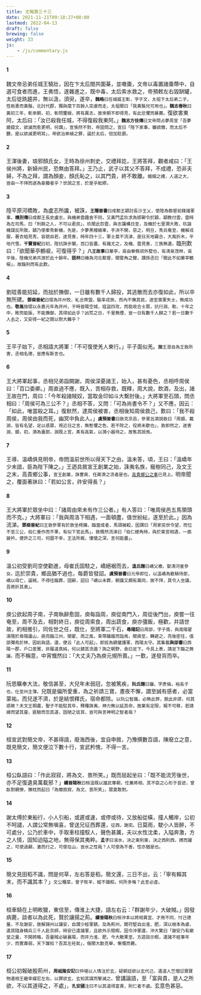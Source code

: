 ```yaml
---
title: 尤悔第三十三
date: 2021-11-21T09:18:27+08:00
lastmod: 2022-04-13
draft: false
brewing: false
weight: 33
js:
    - /js/commentary.js
---
```


#### 1

魏文帝忌弟任城王驍壯，因在卞太后閤共圍棊，並噉棗，文帝以毒置諸棗蔕中，自選可食者而進，王弗悟，遂雜進之，既中毒，太后索水救之，帝預敕左右毀缾罐，太后徒跣趨井，無以汲，須臾，遂卒，<small>**魏略**曰任城威王彰，字子文，太祖卞太后弟二子，性剛勇而黃鬚，北討代郡，獨與麾下百餘人突虜而走，太祖聞曰「我黃鬚兒可用也」。**魏志春秋**曰黃初三年，彰來朝，初，彰問璽綬，將有異志，故來朝不即得見，有此忿懼而暴薨。</small>復欲害東阿，太后曰：「汝已殺我任城，不得復殺我東阿。」<small>**魏志方伎傳**曰文帝問占夢周宣「吾夢磨錢文，欲滅而愈更明，何謂」，宣悵然不對，帝固問之，宣曰「陛下家事，雖欲爾，而太后不聽，是以欲滅更明耳」，帝欲治弟植之罪，逼於太后，但加貶爵。</small>

#### 2

王渾後妻，琅邪顏氏女，王時為徐州刺史，交禮拜訖，王將答拜，觀者咸曰：「王侯州將，新婦州民，恐無由答拜。」王乃止，武子以其父不答拜，不成禮，恐非夫婦，不為之拜，謂為顏妾，顏氏恥之，以其門貴，終不敢離。<small>婚姻之禮，人道之大，豈由一不拜而遂為妾媵者乎？世說之言，於是乎紕繆。</small>

#### 3

陸平原河橋敗，為盧志所讒，被誅，<small>**王隱晉書**曰成都王穎討長沙王乂，使陸為都督前鋒諸軍事。**機別傳**曰成都王長史盧志，與機弟雲趣舍不同，又黃門孟玖求為邯鄲令於穎，穎教付雲，雲時為左司馬，曰「刑餘之人，不可以君民」，玖聞此怨雲，與志讒構日至，及機於七里澗大敗，玖誣機謀反所致，穎乃使牽秀斬機，先是，夕夢黑幔繞車，手決不開，惡之，明旦，秀兵奄至，機解戎服，著衣幍見秀，容貌自若，遂見害，時年四十三，軍士莫不流涕，是日天地霧合，大風折木，平地尺雪。**干寶晉紀**曰初，陸抗誅步闡，百口皆盡，有識尤之，及機、雲見害，三族無遺。</small>臨刑歎曰：「欲聞華亭鶴唳，可復得乎？」<small>**八王故事**曰華亭，吳由拳縣郊外墅也，有清泉茂林，吳平後，陸機兄弟共游於此十餘年。**語林**曰機為河北都督，聞警角之聲，謂孫丞曰「聞此不如華亭鶴唳」，故臨刑而有此歎。</small>

#### 4

劉琨善能招延，而拙於撫御，一日雖有數千人歸投，其逃散而去亦復如此，所以卒無所建。<small>**鄧粲晉紀**曰琨為并州牧，糺合齊盟，驅率戎旅，而內不撫其民，遂至喪軍失士，無成功也。**敬胤**按琨以永嘉元年為并州，于時晉陽空城，寇盜四攻，而能收合士眾，抗行淵、勒，十年之中，敗而能振，不能撫御，其得如此乎？凶荒之日，千里無煙，豈一日有數千人歸之？若一日數千人去之，又安得一紀之間以對大難乎？</small>

#### 5

王平子始下，丞相語大將軍：「不可復使羌人東行。」平子面似羌。<small>**按**王澄自為王敦所害，丞相名德，豈應有斯言也。</small>

#### 6

王大將軍起事，丞相兄弟詣闕謝，周侯深憂諸王，始入，甚有憂色，丞相呼周侯曰：「百口委卿。」周直過不應，既入，苦相存救，既釋，周大說，飲酒，及出，諸王故在門，周曰：「今年殺諸賊奴，當取金印如斗大繫肘後。」大將軍至石頭，問丞相曰：「周侯可為三公不？」丞相不答，又問：「可為尚書令不？」又不應，因云：「如此，唯當殺之耳。」復默然，逮周侯被害，丞相後知周侯救己，歎曰：「我不殺周侯，周侯由我而死，幽冥中負此人。」<small>**虞預晉書**曰敦克京邑，參軍呂漪說敦曰「周顗、戴淵，皆有名望，足以惑眾，視近日之言，無慙懼之色，若不除之，役將未歇也」，敦即然之，遂害淵、顗，初，漪為臺郎，淵既上官，素有高氣，以漪小器待之，故售其說焉。</small>

#### 7

王導、溫嶠俱見明帝，帝問溫前世所以得天下之由，溫未答，頃，王曰：「溫嶠年少未諳，臣為陛下陳之。」王迺具敘宣王創業之始，誅夷名族，寵樹同己，及文王之末，高貴鄉公事，<small>宣王創業，誅曹爽、任蔣濟之流者是也。[高貴鄉公之事](../05/#8)已見上。</small>明帝聞之，覆面著牀曰：「若如公言，祚安得長？」

#### 8

王大將軍於眾坐中曰：「諸周由來未有作三公者。」有人答曰：「唯周侯邑五馬領頭而不克。」大將軍曰：「我與周洛下相遇，一面頓盡，值世紛紜，遂至於此。」因為流涕。<small>**鄧粲晉紀**曰王敦參軍有於敦坐樗蒱，臨當成者，馬頭被殺，因謂曰「周家奕世令望，而位不至三公，伯仁垂作而不果，有似下官此馬」，敦慨然流涕曰「伯仁總角時，與於東宮相遇，一面披衿，便許之三司，何圖不幸，王法所裁，悽愴之深，言何能盡」。</small>

#### 9

溫公初受劉司空使勸進，母崔氏固駐之，嶠絕裾而去，<small>**溫氏譜**曰嶠父襜，娶清河崔參女。</small>迄於崇貴，鄉品猶不過也，每爵皆發詔。<small>**虞預晉書**曰元帝即位，以溫嶠為散騎侍郎，嶠以母亡，逼賊，不得往臨葬，固辭，詔曰「嶠以未葬，朝議又頗有異同，故不拜，其令人坐議，吾將折其衷」。</small>

#### 10

庾公欲起周子南，子南執辭愈固，庾每詣周，庾從南門入，周從後門出，庾嘗一往奄至，周不及去，相對終日，庾從周索食，周出蔬食，庾亦彊飯，極歡，并語世故，約相推引，同佐世之任，既仕，至將軍二千石，<small>**尋陽記**曰周邵，字子南，與南陽翟湯隱於尋陽廬山，庾亮臨江州，聞翟、周之風，束帶躡履而詣焉，聞庾至，轉避之，亮後密往，值邵彈鳥於林，因前與語，還，便云「此人可起」，即拔為鎮蠻護軍、西陽太守。其集載**與邵書**曰西陽一郡，戶口差實，非履道真純，何以鎮其流遁？詢之朝野，僉曰足下，今具上表，請足下臨之無讓。</small>而不稱意，中宵慨然曰：「大丈夫乃為庾元規所賣。」一歎，遂發背而卒。

#### 11

阮思曠奉大法，敬信甚至，大兒年未弱冠，忽被篤疾，<small>**阮氏譜**曰牖，字彥倫，裕長子也，仕至州主簿。</small>兒既是偏所愛重，為之祈請三寶，晝夜不懈，謂至誠有感者，必當蒙祐，而兒遂不濟，於是結恨釋氏，宿命都除。<small>以阮公智識，必無此弊，脫此非謬，何其惑歟？夫文王期盡，聖子不能駐其年，釋種誅夷，神力無以延其命，故業有定限，報不可移，若請禱而望其靈，匪驗而忽其道，固陋之徒耳，豈可與言神明之智者哉？</small>

#### 12

桓宣武對簡文帝，不甚得語，廢海西後，宜自申敘，乃豫撰數百語，陳廢立之意，既見簡文，簡文便泣下數十行，宣武矜愧，不得一言。

#### 13

桓公臥語曰：「作此寂寂，將為文、景所笑。」既而屈起坐曰：「既不能流芳後世，亦不足復遺臭萬載邪？」<small>**續晉陽秋**曰桓溫既以雄武專朝，任兼將相，其不臣之心形于音迹，曾臥對親僚，撫枕而起曰「為爾寂寂，為文、景所笑」，眾莫敢對。</small>

#### 14

謝太傅於東船行，小人引船，或遲或速，或停或待，又放船從橫，撞人觸岸，公初不呵譴，人謂公常無嗔喜，曾送兄征西葬還，<small>征西，謝奕。</small>日莫雨，駛小人皆醉，不可處分，公乃於車中，手取車柱撞馭人，聲色甚厲，夫以水性沈柔，入隘奔激，方之人情，固知迫隘之地，無得保其夷粹。<small>**孟子**曰湍水，決之東則東，決之西則西，搏而躍之，可使過顙，激而行之，可使在山，豈水之性哉？人可使為不善，性亦猶是也。</small>

#### 15

簡文見田稻不識，問是何草，左右答是稻，簡文還，三日不出，云：「寧有賴其末，而不識其本？」<small>文公種菜，曾子牧羊，縱不識稻，何所多悔？此言必虛。</small>

#### 16

桓車騎在上明畋獵，東信至，傳淮上大捷，語左右云：「群謝年少，大破賊。」因發病薨，談者以為此死，賢於讓揚之荊。<small>**續晉陽秋**曰桓沖本以將相異宜，才用不同，忖己德量，不及謝安，故解揚州以讓安，自謂少經軍鎮，及為荊州，聞苻堅自出淮、肥，深以根本為慮，遣其隨身精兵三千人赴京師，時安已遣諸軍，且欲外示閒暇，因令沖軍還，沖大驚曰「謝安乃有廟堂之量，不閑將略，吾量賊必破襄陽，而并力淮、肥，今大敵果至，方遊談示暇，遣諸不經事年少，而實寡弱，天下誰知？吾其左衽矣」，俄聞大勳克舉，慚慨而薨。</small>

#### 17

桓公初報破殷荊州，<small>**周祗隆安記**曰仲堪以人情注於玄，疑朝廷欲以玄代己，遣道人竺僧愆齎寶物遺相王寵幸媒尼左右，以罪狀玄，玄知其謀而擊滅之。</small>曾講論語，至「富與貴，是人之所欲，不以其道得之，不處」，<small>**孔安國**注曰不以其道得富貴，則仁者不處。</small>玄意色甚惡。